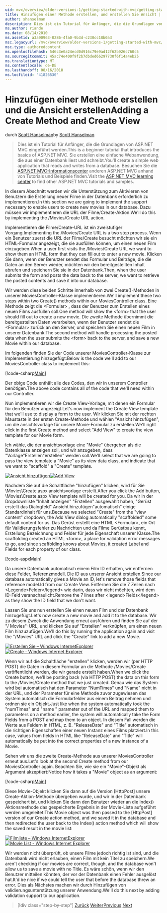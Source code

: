 ```yaml
---
uid: mvc/overview/older-versions-1/getting-started-with-mvc/getting-started-with-mvc-part6
title: Hinzufügen einer Methode erstellen, und erstellen Sie Ansicht | Microsoft-Dokumentation
author: shanselman
description: Dies ist ein Tutorial für Anfänger, die die Grundlagen von ASP.NET MVC eingeführt werden. Erstellen Sie eine einfache Webanwendung, die aus einer Datenbank liest und schreibt.
ms.author: riande
ms.date: 08/14/2010
ms.assetid: a3a90963-0286-4fa0-9b3d-c230cc18b0a3
msc.legacyurl: /mvc/overview/older-versions-1/getting-started-with-mvc/getting-started-with-mvc-part6
msc.type: authoredcontent
ms.openlocfilehash: 546c3e0a24ecd0d916c79e9ad12f62b926c760c5
ms.sourcegitcommit: 45ac74e400f9f2b7dbded66297730f6f14a4eb25
ms.translationtype: MT
ms.contentlocale: de-DE
ms.lasthandoff: 08/16/2018
ms.locfileid: "41826530"
---
```

<a name="adding-a-create-method-and-create-view"></a><span data-ttu-id="db6c6-104">Hinzufügen einer Methode erstellen und die Ansicht erstellen</span><span class="sxs-lookup"><span data-stu-id="db6c6-104">Adding a Create Method and Create View</span></span>
====================
<span data-ttu-id="db6c6-105">durch [Scott Hanselman](https://github.com/shanselman)</span><span class="sxs-lookup"><span data-stu-id="db6c6-105">by [Scott Hanselman](https://github.com/shanselman)</span></span>

> <span data-ttu-id="db6c6-106">Dies ist ein Tutorial für Anfänger, die die Grundlagen von ASP.NET MVC eingeführt werden.</span><span class="sxs-lookup"><span data-stu-id="db6c6-106">This is a beginner tutorial that introduces the basics of ASP.NET MVC.</span></span> <span data-ttu-id="db6c6-107">Sie erstellen eine einfache Webanwendung, die aus einer Datenbank liest und schreibt.</span><span class="sxs-lookup"><span data-stu-id="db6c6-107">You'll create a simple web application that reads and writes from a database.</span></span> <span data-ttu-id="db6c6-108">Besuchen Sie die [ASP.NET MVC-Informationscenter](../../../index.md) anderen ASP.NET MVC anhand von Tutorials und Beispiele finden.</span><span class="sxs-lookup"><span data-stu-id="db6c6-108">Visit the [ASP.NET MVC learning center](../../../index.md) to find other ASP.NET MVC tutorials and samples.</span></span>


<span data-ttu-id="db6c6-109">In diesem Abschnitt werden wir die Unterstützung zum Aktivieren von Benutzern die Erstellung neuer Filme in der Datenbank erforderlich zu implementieren.</span><span class="sxs-lookup"><span data-stu-id="db6c6-109">In this section we are going to implement the support necessary to enable users to create new movies in our database.</span></span> <span data-ttu-id="db6c6-110">Dazu müssen wir implementieren die URL der Filme/Create-Aktion.</span><span class="sxs-lookup"><span data-stu-id="db6c6-110">We'll do this by implementing the /Movies/Create URL action.</span></span>

<span data-ttu-id="db6c6-111">Implementieren die Filme/Create-URL ist ein zweistufiger Vorgang.</span><span class="sxs-lookup"><span data-stu-id="db6c6-111">Implementing the /Movies/Create URL is a two step process.</span></span> <span data-ttu-id="db6c6-112">Wenn ein Benutzer zuerst die URL der Filme/Create besucht möchten wir sie ein HTML-Formular angezeigt, die sie ausfüllen können, um einen neuen Film einzugeben.</span><span class="sxs-lookup"><span data-stu-id="db6c6-112">When a user first visits the /Movies/Create URL we want to show them an HTML form that they can fill out to enter a new movie.</span></span> <span data-ttu-id="db6c6-113">Klicken Sie dann, wenn der Benutzer sendet das Formular und Beiträge, die die Daten an den Server wieder, möchten wir den bereitgestellten Inhalt abrufen und speichern Sie sie in der Datenbank.</span><span class="sxs-lookup"><span data-stu-id="db6c6-113">Then, when the user submits the form and posts the data back to the server, we want to retrieve the posted contents and save it into our database.</span></span>

<span data-ttu-id="db6c6-114">Wir werden diese beiden Schritte innerhalb von zwei Create()-Methoden in unserer MoviesController-Klasse implementieren.</span><span class="sxs-lookup"><span data-stu-id="db6c6-114">We'll implement these two steps within two Create() methods within our MoviesController class.</span></span> <span data-ttu-id="db6c6-115">Eine Methode zeigt die &lt;Formular&gt; , dass der Benutzer zum Erstellen eines neuen Films ausfüllen soll.</span><span class="sxs-lookup"><span data-stu-id="db6c6-115">One method will show the &lt;form&gt; that the user should fill out to create a new movie.</span></span> <span data-ttu-id="db6c6-116">Die zweite Methode übernimmt die bereitgestellten Daten verarbeiten, wenn der Benutzer sendet die &lt;Formular&gt; zurück an den Server, und speichern Sie einen neuen Film in unserer Datenbank.</span><span class="sxs-lookup"><span data-stu-id="db6c6-116">The second method will handle processing the posted data when the user submits the &lt;form&gt; back to the server, and save a new Movie within our database.</span></span>

<span data-ttu-id="db6c6-117">Im folgenden finden Sie der Code unserer MoviesController-Klasse zur Implementierung hinzugefügt:</span><span class="sxs-lookup"><span data-stu-id="db6c6-117">Below is the code we'll add to our MoviesController class to implement this:</span></span>

[!code-csharp[Main](getting-started-with-mvc-part6/samples/sample1.cs)]

<span data-ttu-id="db6c6-118">Der obige Code enthält alle des Codes, den wir in unserem Controller benötigen.</span><span class="sxs-lookup"><span data-stu-id="db6c6-118">The above code contains all of the code that we'll need within our Controller.</span></span>

<span data-ttu-id="db6c6-119">Nun implementieren wir die Create View-Vorlage, mit denen ein Formular für den Benutzer angezeigt.</span><span class="sxs-lookup"><span data-stu-id="db6c6-119">Let's now implement the Create View template that we'll use to display a form to the user.</span></span> <span data-ttu-id="db6c6-120">Wir klicken Sie mit der rechten Maustaste in der ersten Create-Methode und wählen "Ansicht hinzufügen", um die ansichtsvorlage für unsere Movie-Formular zu erstellen.</span><span class="sxs-lookup"><span data-stu-id="db6c6-120">We'll right click in the first Create method and select "Add View" to create the view template for our Movie form.</span></span>

<span data-ttu-id="db6c6-121">Ich wähle, die der ansichtsvorlage eine "Movie" übergeben als die Datenklasse anzeigen soll, und wir anzugeben, dass "Vorlage"Erstellen"erstellen" werden soll.</span><span class="sxs-lookup"><span data-stu-id="db6c6-121">We'll select that we are going to pass the view template a "Movie" as its view data class, and indicate that we want to "scaffold" a "Create" template.</span></span>

<span data-ttu-id="db6c6-122">[![Ansicht hinzufügen](getting-started-with-mvc-part6/_static/image2.png)](getting-started-with-mvc-part6/_static/image1.png)</span><span class="sxs-lookup"><span data-stu-id="db6c6-122">[![Add View](getting-started-with-mvc-part6/_static/image2.png)](getting-started-with-mvc-part6/_static/image1.png)</span></span>

<span data-ttu-id="db6c6-123">Nachdem Sie auf die Schaltfläche "hinzufügen" klicken, wird für Sie \Movies\Create.aspx ansichtsvorlage erstellt.</span><span class="sxs-lookup"><span data-stu-id="db6c6-123">After you click the Add button, \Movies\Create.aspx View template will be created for you.</span></span> <span data-ttu-id="db6c6-124">Da wir in der Dropdownliste "Inhalt anzeigen" "Erstellen" ausgewählt haben, "Gerüst erstellt das Dialogfeld" Ansicht hinzufügen"automatisch" einige Standardinhalt für uns.</span><span class="sxs-lookup"><span data-stu-id="db6c6-124">Because we selected "Create" from the "view content" dropdown, the Add View dialog automatically "scaffolded" some default content for us.</span></span> <span data-ttu-id="db6c6-125">Das Gerüst erstellt eine HTML &lt;Formular&gt;, ein Ort für Validierungsfehler zu Nachrichten und da Filme Gerüstbau kennt, Erstellung Bezeichnung und Felder für jede Eigenschaft unserer Klasse.</span><span class="sxs-lookup"><span data-stu-id="db6c6-125">The scaffolding created an HTML &lt;form&gt;, a place for validation error messages to go, and since scaffolding knows about Movies, it created Label and Fields for each property of our class.</span></span>

[!code-aspx[Main](getting-started-with-mvc-part6/samples/sample2.aspx)]

<span data-ttu-id="db6c6-126">Da unsere Datenbank automatisch einem Film ID erhalten, wir entfernen diese Felder, Referenzmodell. Die ID aus unserer Ansicht erstellen.</span><span class="sxs-lookup"><span data-stu-id="db6c6-126">Since our database automatically gives a Movie an ID, let's remove those fields that reference model.Id from our Create View.</span></span> <span data-ttu-id="db6c6-127">Entfernen Sie die 7 Zeilen nach &lt;Legende&gt;Felder&lt;/legend&gt; wie darin, dass wir nicht möchten, wird dem ID-Feld veranschaulicht.</span><span class="sxs-lookup"><span data-stu-id="db6c6-127">Remove the 7 lines after &lt;legend&gt;Fields&lt;/legend&gt; as they show the ID field that we don't want.</span></span>

<span data-ttu-id="db6c6-128">Lassen Sie uns nun erstellen Sie einen neuen Film und der Datenbank hinzugefügt.</span><span class="sxs-lookup"><span data-stu-id="db6c6-128">Let's now create a new movie and add it to the database.</span></span> <span data-ttu-id="db6c6-129">Wir zu diesem Zweck die Anwendung erneut ausführen und finden Sie auf der "/ Movies"-URL, und klicken Sie auf "Erstellen" verknüpfen, um einen neuen Film hinzuzufügen.</span><span class="sxs-lookup"><span data-stu-id="db6c6-129">We'll do this by running the application again and visit the "/Movies" URL and click the "Create" link to add a new Movie.</span></span>

<span data-ttu-id="db6c6-130">[![Erstellen Sie – Windows InternetExplorer](getting-started-with-mvc-part6/_static/image4.png)](getting-started-with-mvc-part6/_static/image3.png)</span><span class="sxs-lookup"><span data-stu-id="db6c6-130">[![Create - Windows Internet Explorer](getting-started-with-mvc-part6/_static/image4.png)](getting-started-with-mvc-part6/_static/image3.png)</span></span>

<span data-ttu-id="db6c6-131">Wenn wir auf die Schaltfläche "erstellen" klicken, werden wir (per HTTP POST) die Daten in diesem Formular an die Methode /Movies/Create veröffentlicht werden, die wir gerade erstellt haben.</span><span class="sxs-lookup"><span data-stu-id="db6c6-131">When we click the Create button, we'll be posting back (via HTTP POST) the data on this form to the /Movies/Create method that we just created.</span></span> <span data-ttu-id="db6c6-132">Genau wie das System wird bei automatisch hat den Parameter "NumTimes" und "Name" nicht in der URL, und der Parameter für eine Methode zuvor zugewiesen das System automatisch die Formularfelder aus einem Beitrag nehmen und ordnen sie ein Objekt.</span><span class="sxs-lookup"><span data-stu-id="db6c6-132">Just like when the system automatically took the "numTimes" and "name " parameter out of the URL and mapped them to parameters on a method earlier, the system will automatically take the Form Fields from a POST and map them to an object.</span></span> <span data-ttu-id="db6c6-133">In diesem Fall werden die Werte aus Feldern in HTML, z. B. "ReleaseDate" und "Title" automatisch in die richtigen Eigenschaften einer neuen Instanz eines Films platziert.</span><span class="sxs-lookup"><span data-stu-id="db6c6-133">In this case, values from fields in HTML like "ReleaseDate" and "Title" will automatically be put into the correct properties of a new instance of a Movie.</span></span>

<span data-ttu-id="db6c6-134">Sehen wir uns die zweite Create-Methode aus unserer MoviesController erneut aus.</span><span class="sxs-lookup"><span data-stu-id="db6c6-134">Let's look at the second Create method from our MoviesController again.</span></span> <span data-ttu-id="db6c6-135">Beachten Sie, wie sie ein "Movie"-Objekt als Argument akzeptiert:</span><span class="sxs-lookup"><span data-stu-id="db6c6-135">Notice how it takes a "Movie" object as an argument:</span></span>

[!code-csharp[Main](getting-started-with-mvc-part6/samples/sample3.cs)]

<span data-ttu-id="db6c6-136">Diese Movie-Objekt klicken Sie dann auf die Version [HttpPost] unsere Create-Aktion-Methode übergeben wurde, und wir in der Datenbank gespeichert ist, und klicken Sie dann den Benutzer wieder an die Index() Aktionsmethode das gespeicherte Ergebnis in der Movie-Liste aufgeführt werden umgeleitet:</span><span class="sxs-lookup"><span data-stu-id="db6c6-136">This Movie object was then passed to the [HttpPost] version of our Create action method, and we saved it in the database and then redirected the user back to the Index() action method which will show the saved result in the movie list:</span></span>

<span data-ttu-id="db6c6-137">[![Filmliste – Windows InternetExplorer](getting-started-with-mvc-part6/_static/image6.png)](getting-started-with-mvc-part6/_static/image5.png)</span><span class="sxs-lookup"><span data-stu-id="db6c6-137">[![Movie List - Windows Internet Explorer](getting-started-with-mvc-part6/_static/image6.png)](getting-started-with-mvc-part6/_static/image5.png)</span></span>

<span data-ttu-id="db6c6-138">Wir werden nicht überprüft, ob unsere Filme jedoch richtig ist sind, und die Datenbank wird nicht erlauben, einen Film mit kein Titel zu speichern.</span><span class="sxs-lookup"><span data-stu-id="db6c6-138">We aren't checking if our movies are correct, though, and the database won't allow us to save a movie with no Title.</span></span> <span data-ttu-id="db6c6-139">Es wäre schön, wenn wir den Benutzer mitteilen könnten, der vor der Datenbank einen Fehler ausgelöst hat.</span><span class="sxs-lookup"><span data-stu-id="db6c6-139">It'd be nice if we could tell the user that before the database threw an error.</span></span> <span data-ttu-id="db6c6-140">Dies als Nächstes machen wir durch Hinzufügen von validierungsunterstützung unserer Anwendung.</span><span class="sxs-lookup"><span data-stu-id="db6c6-140">We'll do this next by adding validation support to our application.</span></span>

> [!div class="step-by-step"]
> <span data-ttu-id="db6c6-141">[Zurück](getting-started-with-mvc-part5.md)
> [Weiter](getting-started-with-mvc-part7.md)</span><span class="sxs-lookup"><span data-stu-id="db6c6-141">[Previous](getting-started-with-mvc-part5.md)
[Next](getting-started-with-mvc-part7.md)</span></span>
